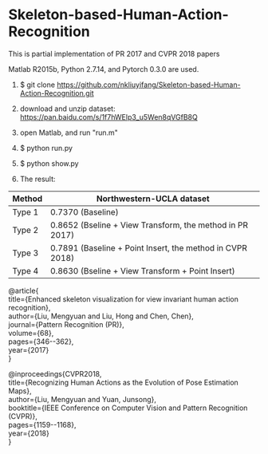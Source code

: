 # Skeleton-based-Human-Action-Recognition
This is partial implementation of PR 2017 and CVPR 2018 papers

Matlab R2015b, Python 2.7.14, and Pytorch 0.3.0 are used.

1. $ git clone https://github.com/nkliuyifang/Skeleton-based-Human-Action-Recognition.git

2. download and unzip dataset: https://pan.baidu.com/s/1f7hWElp3_u5Wen8qVGfB8Q

3. open Matlab, and run "run.m"

4. $ python run.py

5. $ python show.py

6. The result:

Method | Northwestern-UCLA dataset
------ | -------------------------
Type 1 | 0.7370 (Baseline)
Type 2 | 0.8652 (Bseline + View Transform, the method in PR 2017)
Type 3 | 0.7891 (Baseline + Point Insert, the method in CVPR 2018)
Type 4 | 0.8630 (Bseline + View Transform + Point Insert)

@article{<br>
    title={Enhanced skeleton visualization for view invariant human action recognition},<br>
    author={Liu, Mengyuan and Liu, Hong and Chen, Chen},<br>
    journal={Pattern Recognition (PR)},<br>
    volume={68},<br>
    pages={346--362},<br>
    year={2017}<br>
}

@inproceedings{CVPR2018,<br>
    title={Recognizing Human Actions as the Evolution of Pose Estimation Maps},<br>
    author={Liu, Mengyuan and Yuan, Junsong},<br>
    booktitle={IEEE Conference on Computer Vision and Pattern Recognition (CVPR)},<br>
    pages={1159--1168},<br>
    year={2018}<br>
}
